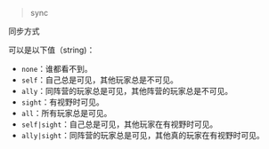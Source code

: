 > sync

同步方式

可以是以下值（string)：

+ `none`：谁都看不到。
+ `self`：自己总是可见，其他玩家总是不可见。
+ `ally`：同阵营的玩家总是可见，其他阵营的玩家总是不可见。
+ `sight`：有视野时可见。
+ `all`：所有玩家总是可见。
+ `self|sight`：自己总是可见，其他玩家在有视野时可见。
+ `ally|sight`：同阵营的玩家总是可见，其他真的玩家在有视野时可见。

